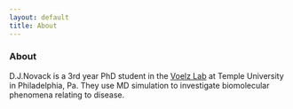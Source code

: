 ```yaml
---
layout: default
title: About
---
```

### About
D.J.Novack is a 3rd year PhD student in the [Voelz Lab](http://www.voelzlab.org/) at Temple University in Philadelphia, Pa. They use MD simulation to investigate biomolecular phenomena relating to disease.
